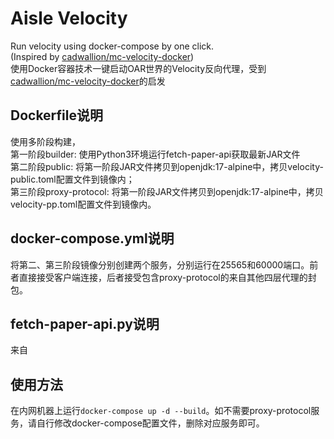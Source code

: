 # Aisle Velocity  
Run velocity using docker-compose by one click.  
(Inspired by [cadwallion/mc-velocity-docker](https://github.com/cadwallion/mc-velocity-docker))  
使用Docker容器技术一键启动OAR世界的Velocity反向代理，受到[cadwallion/mc-velocity-docker](https://github.com/cadwallion/mc-velocity-docker)的启发  
## Dockerfile说明
使用多阶段构建，  
第一阶段builder: 使用Python3环境运行fetch-paper-api获取最新JAR文件  
第二阶段public: 将第一阶段JAR文件拷贝到openjdk:17-alpine中，拷贝velocity-public.toml配置文件到镜像内；  
第三阶段proxy-protocol: 将第一阶段JAR文件拷贝到openjdk:17-alpine中，拷贝velocity-pp.toml配置文件到镜像内。  

## docker-compose.yml说明
将第二、第三阶段镜像分别创建两个服务，分别运行在25565和60000端口。前者直接接受客户端连接，后者接受包含proxy-protocol的来自其他四层代理的封包。

## fetch-paper-api.py说明
来自
## 使用方法
在内网机器上运行`docker-compose up -d --build`。如不需要proxy-protocol服务，请自行修改docker-compose配置文件，删除对应服务即可。  
